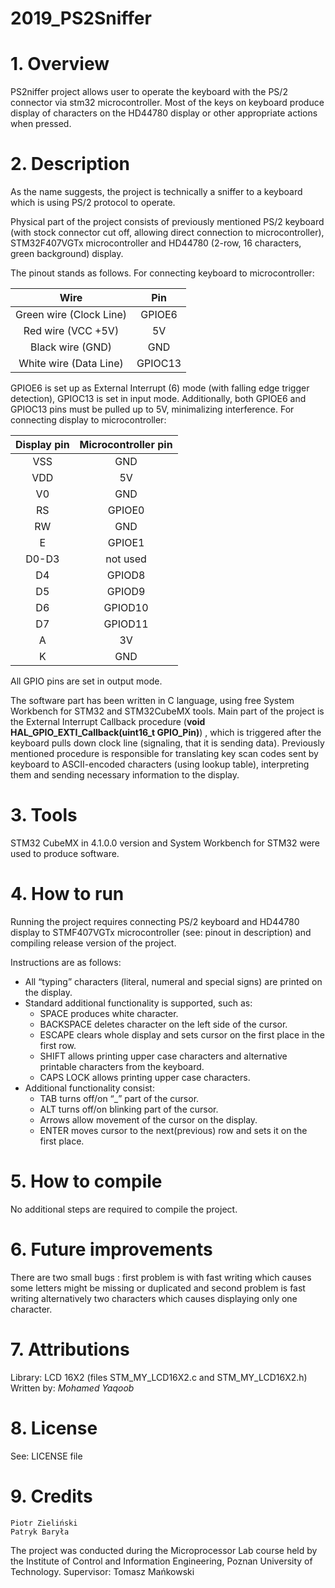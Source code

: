 # 2019_PS2Sniffer
# 1. Overview

  PS2niffer project allows user to operate the keyboard with the PS/2 connector via stm32 microcontroller. 
  Most of the keys on keyboard produce display of characters on the HD44780 display or other appropriate actions when pressed.
  
 # 2. Description
As the name suggests, the project is technically a sniffer to a keyboard which is using PS/2 protocol to operate. 

Physical part of the project consists of previously mentioned  PS/2 keyboard (with stock connector cut off, allowing direct
connection to microcontroller), STM32F407VGTx microcontroller and HD44780 (2-row, 16 characters, green background) display. 

The pinout stands as follows.
For connecting keyboard to microcontroller: 

 Wire | Pin
:-----: | :-----:
Green wire (Clock Line) | GPIOE6
Red wire (VCC  +5V) | 5V
Black wire (GND) | GND
White wire (Data Line) | GPIOC13

GPIOE6 is set up as External Interrupt (6) mode (with  falling edge trigger detection), GPIOC13 is set in input mode.
Additionally, both GPIOE6 and GPIOC13 pins must be pulled up to 5V, minimalizing interference.
For connecting display to microcontroller:

 Display pin | Microcontroller pin 
 :---------: | :-----------------: 
 VSS |	GND 
 VDD |	5V 
 V0 | GND 
 RS | GPIOE0 
 RW | GND 
 E | GPIOE1 
 D0-D3 | not used 
 D4 | GPIOD8 
 D5 | GPIOD9 
 D6 | GPIOD10 
 D7 | GPIOD11 
 A | 3V 
 K | GND 
 
All GPIO pins are set in output mode.

The software part has been written in C language, using free System Workbench for STM32 and STM32CubeMX tools.
Main part of the project is the External Interrupt Callback procedure (**void HAL_GPIO_EXTI_Callback(uint16_t GPIO_Pin)**) , which is triggered after the keyboard pulls down clock line (signaling, that it is sending data). Previously mentioned procedure is responsible for translating key scan codes sent by keyboard to ASCII-encoded characters (using lookup table), interpreting them and sending necessary information to the display.  

# 3. Tools

STM32 CubeMX in 4.1.0.0 version and System Workbench for STM32 were used to produce software.

# 4. How to run

Running the project requires connecting PS/2 keyboard and HD44780 display to STMF407VGTx microcontroller (see: pinout in description) and compiling release version of the project.

Instructions are as follows:
- All “typing” characters (literal, numeral and special signs) are printed on the display.
- Standard additional functionality is supported, such as:
	- SPACE produces white character.
	- BACKSPACE deletes character on the left side of the cursor.
	- ESCAPE clears whole display and sets cursor on the first place in the first row.
	- SHIFT allows printing upper case characters and alternative printable characters from the keyboard.
	- CAPS LOCK allows printing upper case characters.
- Additional functionality consist:
	- TAB turns off/on “_” part of the cursor.
	- ALT turns off/on blinking part of the cursor.
	- Arrows allow movement of the cursor on the display.
	- ENTER moves cursor to the next(previous) row and sets it on the first place.

 # 5. How to compile
 
No additional steps are required to compile the project.

 # 6. Future improvements
 
 There are two small bugs : first problem is with fast writing which causes some letters might be missing  or duplicated and second problem is fast writing alternatively two characters which causes displaying only one character.
 
 # 7. Attributions
 
  Library: 				LCD 16X2 (files STM_MY_LCD16X2.c and STM_MY_LCD16X2.h)
	Written by:  		*Mohamed Yaqoob*
	
 # 8. License 
 
See: LICENSE file

 # 9. Credits
 
    Piotr Zieliński
    Patryk Baryła
    
The project was conducted during the Microprocessor Lab course held by the Institute of Control and Information Engineering, Poznan University of Technology.
Supervisor: Tomasz Mańkowski
